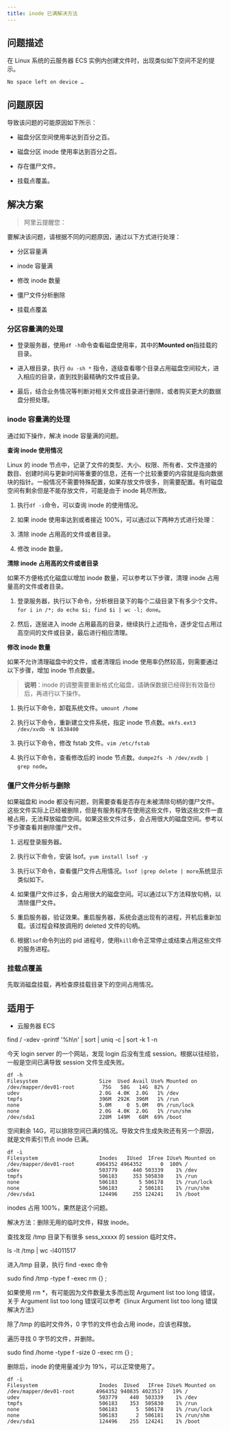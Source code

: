 ```yaml
---
title: inode 已满解决方法
---
```


## 问题描述

在 Linux 系统的云服务器 ECS 实例内创建文件时，出现类似如下空间不足的提示。

    No space left on device …

## 问题原因

导致该问题的可能原因如下所示：

- 磁盘分区空间使用率达到百分之百。

- 磁盘分区 inode 使用率达到百分之百。

- 存在僵尸文件。

- 挂载点覆盖。

## 解决方案

> 阿里云提醒您：

要解决该问题，请根据不同的问题原因，通过以下方式进行处理：

- 分区容量满

- inode 容量满

- 修改 inode 数量

- 僵尸文件分析删除

- 挂载点覆盖

### 分区容量满的处理

- 登录服务器，使用`df -h`命令查看磁盘使用率，其中的**Mounted on**指挂载的目录。

- 进入根目录，执行 `du -sh *` 指令，逐级查看哪个目录占用磁盘空间较大，进入相应的目录，直到找到最精确的文件或目录。

- 最后，结合业务情况等判断对相关文件或目录进行删除，或者购买更大的数据盘分担处理。

### inode 容量满的处理

通过如下操作，解决 inode 容量满的问题。

**查询 inode 使用情况**

Linux 的 inode 节点中，记录了文件的类型、大小、权限、所有者、文件连接的数目、创建时间与更新时间等重要的信息，还有一个比较重要的内容就是指向数据块的指针。一般情况不需要特殊配置，如果存放文件很多，则需要配置。有时磁盘空间有剩余但是不能存放文件，可能是由于 inode 耗尽所致。

1. 执行`df -i`命令，可以查询 inode 的使用情况。

2. 如果 inode 使用率达到或者接近 100%，可以通过以下两种方式进行处理：

3. 清除 inode 占用高的文件或者目录。

4. 修改 inode 数量。

**清除 inode 占用高的文件或者目录**

如果不方便格式化磁盘以增加 inode 数量，可以参考以下步骤，清理 inode 占用量高的文件或者目录。

1. 登录服务器，执行以下命令，分析根目录下的每个二级目录下有多少个文件。`for i in /*; do echo $i; find $i | wc -l; done`。

2. 然后，逐层进入 inode 占用最高的目录，继续执行上述指令，逐步定位占用过高空间的文件或目录，最后进行相应清理。

**修改 inode 数量**

如果不允许清理磁盘中的文件，或者清理后 inode 使用率仍然较高，则需要通过以下步骤，增加 inode 节点数量。

> **说明**：inode 的调整需要重新格式化磁盘，请确保数据已经得到有效备份后，再进行以下操作。

1. 执行以下命令，卸载系统文件。`umount /home`

2. 执行以下命令，重新建立文件系统，指定 inode 节点数。`mkfs.ext3 /dev/xvdb -N 1638400`

3. 执行以下命令，修改 fstab 文件。`vim /etc/fstab`

4. 执行以下命令，查看修改后的 inode 节点数。`dumpe2fs -h /dev/xvdb | grep node`。

### 僵尸文件分析与删除

如果磁盘和 inode 都没有问题，则需要查看是否存在未被清除句柄的僵尸文件。这些文件实际上已经被删除，但是有服务程序在使用这些文件，导致这些文件一直被占用，无法释放磁盘空间。如果这些文件过多，会占用很大的磁盘空间。参考以下步骤查看并删除僵尸文件。

1. 远程登录服务器。

2. 执行以下命令，安装 lsof。`yum install lsof -y`

3. 执行以下命令，查看僵尸文件占用情况。`lsof |grep delete | more`系统显示类似如下。

4. 如果僵尸文件过多，会占用很大的磁盘空间。可以通过以下方法释放句柄，以清除僵尸文件。

5. 重启服务器，验证效果。重启服务器，系统会退出现有的进程，开机后重新加载。该过程会释放调用的 deleted 文件的句柄。

6. 根据`lsof`命令列出的 pid 进程号，使用`kill`命令正常停止或结束占用这些文件的服务进程。

### 挂载点覆盖

先取消磁盘挂载，再检查原挂载目录下的空间占用情况。

## 适用于

- 云服务器 ECS

find / -xdev -printf '%h\n' | sort | uniq -c | sort -k 1 -n

今天 login server 的一个网站，发现 login 后没有生成 session。根据以往经验，一般是空间已满导致 session 文件生成失败。

    df -h
    Filesystem                    Size  Used Avail Use% Mounted on
    /dev/mapper/dev01-root         75G   58G   14G  82% /
    udev                          2.0G  4.0K  2.0G   1% /dev
    tmpfs                         396M  292K  396M   1% /run
    none                          5.0M     0  5.0M   0% /run/lock
    none                          2.0G  4.0K  2.0G   1% /run/shm
    /dev/sda1                     228M  149M   68M  69% /boot

空间剩余 14G，可以排除空间已满的情况。导致文件生成失败还有另一个原因，就是文件索引节点 inode 已满。

    df -i
    Filesystem                    Inodes   IUsed  IFree IUse% Mounted on
    /dev/mapper/dev01-root       4964352 4964352      0  100% /
    udev                          503779     440 503339    1% /dev
    tmpfs                         506183     353 505830    1% /run
    none                          506183       5 506178    1% /run/lock
    none                          506183       2 506181    1% /run/shm
    /dev/sda1                     124496     255 124241    1% /boot

inodes 占用 100%，果然是这个问题。

解决方法：删除无用的临时文件，释放 inode。

查找发现 /tmp 目录下有很多 sess_xxxxx 的 session 临时文件。

ls -lt /tmp | wc -l4011517

进入/tmp 目录，执行 find -exec 命令

sudo find /tmp -type f -exec rm {} ;

如果使用 rm \*，有可能因为文件数量太多而出现 Argument list too long 错误，关于 Argument list too long 错误可以参考《linux Argument list too long 错误解决方法》

除了/tmp 的临时文件外，0 字节的文件也会占用 inode，应该也释放。

遍历寻找 0 字节的文件，并删除。

sudo find /home -type f -size 0 -exec rm {} ;

删除后，inode 的使用量减少为 19%，可以正常使用了。

    df -i
    Filesystem                    Inodes  IUsed   IFree IUse% Mounted on
    /dev/mapper/dev01-root       4964352 940835 4023517   19% /
    udev                          503779    440  503339    1% /dev
    tmpfs                         506183    353  505830    1% /run
    none                          506183      5  506178    1% /run/lock
    none                          506183      2  506181    1% /run/shm
    /dev/sda1                     124496    255  124241    1% /boot
